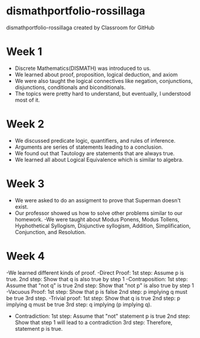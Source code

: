 # dismathportfolio-rossillaga
dismathportfolio-rossillaga created by Classroom for GitHub

# Week 1
  - Discrete Mathematics(DISMATH) was introduced to us.
  - We learned about proof, proposition, logical deduction, and axiom
  - We were also taught the logical connectives like negation, conjunctions, disjunctions, conditionals and biconditionals.
  - The topics were pretty hard to understand, but eventually, I understood most of it.
# Week 2
  - We discussed predicate logic, quantifiers, and rules of inference.
  - Arguments are series of statements leading to a conclusion.
  - We found out that Tautology are statements that are always true.
  - We learned all about Logical Equivalence which is similar to algebra.
# Week 3
  - We were asked to do an assigment to prove that Superman doesn't exist.
  - Our professor showed us how to solve other problems similar to our homework.
  -We were taught about Modus Ponens, Modus Tollens, Hyphothetical Syllogism, Disjunctive syllogism, Addition, Simplification,          Conjunction, and Resolution.
# Week 4
  -We learned different kinds of proof.
  -Direct Proof: 1st step: Assume p is true. 2nd step: Show that q is also true by step 1
  -Contraposition: 1st step: Assume that "not q" is true 2nd step: Show that "not p" is also true by step 1
  -Vacuous Proof: 1st step: Show that p is false 2nd step: p implying q must be true 3rd step.
  -Trivial proof: 1st step: Show that q is true 2nd step: p implying q must be true 3rd step: q implying (p implying q).
  - Contradiction: 1st step: Assume that "not" statement p is true 2nd step: Show that step 1 will lead to a contradiction 3rd step: Therefore, statement p is true.
  
